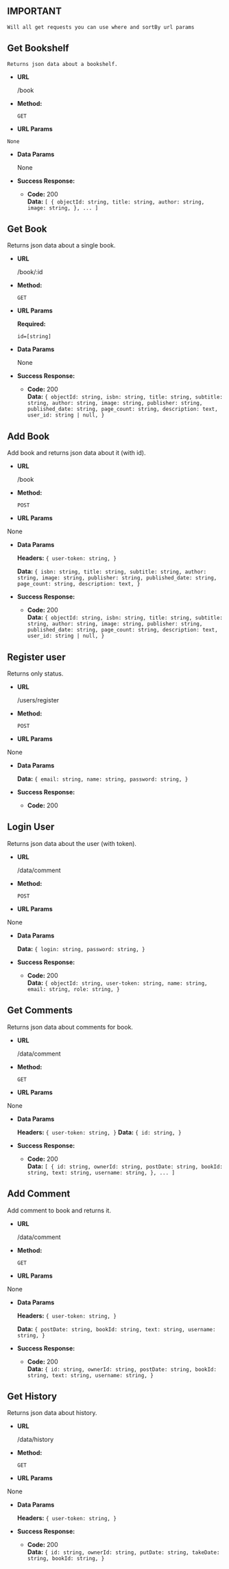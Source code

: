   **IMPORTANT**
  ----
    Will all get requests you can use where and sortBy url params

  **Get Bookshelf**
  ----
    Returns json data about a bookshelf.

  * **URL**

    /book

  * **Method:**

    `GET`

  *  **URL Params**

    None

  * **Data Params**

    None

  * **Success Response:**

    * **Code:** 200 <br />
      **Data:** `[
                      {
                        objectId: string,
                        title: string,
                        author: string,
                        image: string,
                      },
                      ...
                    ]`


**Get Book**
----
  Returns json data about a single book.

* **URL**

  /book/:id

* **Method:**

  `GET`

*  **URL Params**

   **Required:**

   `id=[string]`

* **Data Params**

  None

* **Success Response:**

  * **Code:** 200 <br />
    **Data:** `{
                    objectId: string,
                    isbn: string,
                    title: string,
                    subtitle: string,
                    author: string,
                    image: string,
                    publisher: string,
                    published_date: string,
                    page_count: string,
                    description: text,
                    user_id: string | null,
                  }`


**Add Book**
----
  Add book and returns json data about it (with id).

* **URL**

  /book

* **Method:**

  `POST`

*  **URL Params**

  None

* **Data Params**

  **Headers:** `{
                  user-token: string,
                }`


  **Data:** `{
                  isbn: string,
                  title: string,
                  subtitle: string,
                  author: string,
                  image: string,
                  publisher: string,
                  published_date: string,
                  page_count: string,
                  description: text,
                }`

* **Success Response:**

  * **Code:** 200 <br />
    **Data:** `{
                    objectId: string,
                    isbn: string,
                    title: string,
                    subtitle: string,
                    author: string,
                    image: string,
                    publisher: string,
                    published_date: string,
                    page_count: string,
                    description: text,
                    user_id: string | null,
                  }`


**Register user**
----
  Returns only status.

* **URL**

  /users/register

* **Method:**

  `POST`

*  **URL Params**

  None

* **Data Params**

  **Data:** `{
                email: string,
                name: string,
                password: string,
              }`

* **Success Response:**

  * **Code:** 200 <br />


**Login User**
----
  Returns json data about the user (with token).

* **URL**

  /data/comment

* **Method:**

  `POST`

*  **URL Params**

  None

* **Data Params**

  **Data:** `{
               login: string,
               password: string,
             }`

* **Success Response:**

  * **Code:** 200 <br />
    **Data:** `{
                  objectId: string,
                  user-token: string,
                  name: string,
                  email: string,
                  role: string,
                }`


**Get Comments**
----
  Returns json data about comments for book.

* **URL**

  /data/comment

* **Method:**

  `GET`

*  **URL Params**

  None

* **Data Params**

  **Headers:** `{
                  user-token: string,
                }`
  **Data:** `{
               id: string,
             }`

* **Success Response:**

  * **Code:** 200 <br />
    **Data:** `[
                 {
                   id: string,
                   ownerId: string,
                   postDate: string,
                   bookId: string,
                   text: string,
                   username: string,
                 },
                 ...
               ]`


**Add Comment**
----
  Add comment to book and returns it.

* **URL**

  /data/comment

* **Method:**

  `GET`

*  **URL Params**

  None

* **Data Params**

  **Headers:** `{
                  user-token: string,
                }`

  **Data:** `{
               postDate: string,
               bookId: string,
               text: string,
               username: string,
             }`

* **Success Response:**

  * **Code:** 200 <br />
    **Data:** `{
                 id: string,
                 ownerId: string,
                 postDate: string,
                 bookId: string,
                 text: string,
                 username: string,
               }`

**Get History**
----
  Returns json data about history.

* **URL**

  /data/history

* **Method:**

  `GET`

*  **URL Params**

  None

* **Data Params**

  **Headers:** `{
                  user-token: string,
                }`


* **Success Response:**

  * **Code:** 200 <br />
    **Data:** `{
                 id: string,
                 ownerId: string,
                 putDate: string,
                 takeDate: string,
                 bookId: string,
               }`